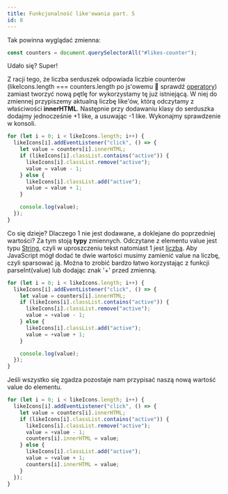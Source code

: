 ```yaml
---
title: Funkcjonalność like'owania part. 5
id: 8
---
```


Tak powinna wyglądać zmienna:

```js
const counters = document.querySelectorAll("#likes-counter");
```

Udało się? Super!

Z racji tego, że liczba serduszek odpowiada liczbie counterów (likeIcons.length === counters.length po js'owemu 🙂 sprawdź <a href="/glossary/operatory/" target="_blank">operatory</a>) zamiast tworzyć nową pętlę for wykorzystamy tę już istniejącą.
W niej do zmiennej przypiszemy aktualną liczbę like'ów, którą odczytamy z właściwości **innerHTML**.
Następnie przy dodawaniu klasy do serduszka dodajmy jednocześnie +1 like, a usuwając -1 like.
Wykonajmy sprawdzenie w konsoli.

```js
for (let i = 0; i < likeIcons.length; i++) {
  likeIcons[i].addEventListener("click", () => {
    let value = counters[i].innerHTML;
    if (likeIcons[i].classList.contains("active")) {
      likeIcons[i].classList.remove("active");
      value = value - 1;
    } else {
      likeIcons[i].classList.add("active");
      value = value + 1;
    }

    console.log(value);
  });
}
```

Co się dzieje? Dlaczego 1 nie jest dodawane, a doklejane do poprzedniej wartości? Za tym stoją **typy** zmiennych.
Odczytane z elementu value jest typu <a href="/glossary/tekst/" target="_blank">String</a>, czyli w uproszczeniu tekst natomiast 1 jest <a href="/glossary/liczba/" target="_blank">liczbą</a>. Aby JavaScript mógł dodać te dwie wartości musimy zamienić value na liczbę, czyli sparsować ją. Można to zrobić bardzo łatwo korzystając z funkcji parseInt(value) lub dodając znak '+' przed zmienną.

```js
for (let i = 0; i < likeIcons.length; i++) {
  likeIcons[i].addEventListener("click", () => {
    let value = counters[i].innerHTML;
    if (likeIcons[i].classList.contains("active")) {
      likeIcons[i].classList.remove("active");
      value = +value - 1;
    } else {
      likeIcons[i].classList.add("active");
      value = +value + 1;
    }

    console.log(value);
  });
}
```

Jeśli wszystko się zgadza pozostaje nam przypisać naszą nową wartość value do elementu.

```js
for (let i = 0; i < likeIcons.length; i++) {
  likeIcons[i].addEventListener("click", () => {
    let value = counters[i].innerHTML;
    if (likeIcons[i].classList.contains("active")) {
      likeIcons[i].classList.remove("active");
      value = +value - 1;
      counters[i].innerHTML = value;
    } else {
      likeIcons[i].classList.add("active");
      value = +value + 1;
      counters[i].innerHTML = value;
    }
  });
}
```
